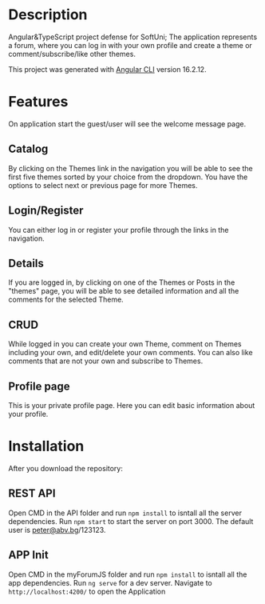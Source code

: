 

# Description
Angular&amp;TypeScript project defense for SoftUni;
The application represents a forum, where you can log in with your own profile and
create a theme or comment/subscribe/like other themes.

This project was generated with [Angular CLI](https://github.com/angular/angular-cli) version 16.2.12.

# Features
On application start the guest/user will see the welcome message page.

## Catalog 
By clicking on the Themes link in the navigation you will be able to see the first five themes sorted by your choice from the dropdown.
You have the options to select next or previous page for more Themes.

## Login/Register
You can either log in or register your profile through the links in the navigation.

## Details
If you are logged in, by clicking on one of the Themes or Posts in the "themes" page, you will be able to see detailed information and all the comments for the selected Theme.

## CRUD
While logged in you can create your own Theme, comment on Themes including your own, and edit/delete your own comments.
You can also like comments that are not your own and subscribe to Themes.

## Profile page
This is your private profile page. Here you can edit basic information about your profile.

# Installation
After you download the repository:

## REST API
Open CMD in the API folder and run `npm install` to isntall all the server dependencies.
Run `npm start` to start the server on port 3000.
The default user is peter@abv.bg/123123.

## APP Init
Open CMD in the myForumJS folder and run `npm install` to isntall all the app dependencies.
Run `ng serve` for a dev server. Navigate to `http://localhost:4200/` to open the Application






